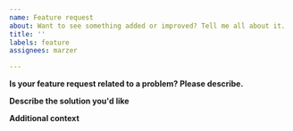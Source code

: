 ```yaml
---
name: Feature request
about: Want to see something added or improved? Tell me all about it.
title: ''
labels: feature
assignees: marzer

---
```


<!--
    Please replace the HTML comments below with the requested information.
    Or leave them there and put your answers above/below them; you do you!

    Thanks for contributing!
-->



**Is your feature request related to a problem? Please describe.**
<!--
    "I'd like a way to Fooify all Bars in one go. Currently I have to iterate through them and
	do it individually myself, which is cumbersome.
-->



**Describe the solution you'd like**
<!--
    A helper function like fooify_all_bars() would be great.
-->




**Additional context**
<!--
    Add any other context or screenshots about the feature request here.
-->
